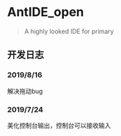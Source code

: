 # AntIDE_open
> A highly looked IDE for primary
## 开发日志

### 2019/8/16
解决拖动bug

### 2019/7/24

美化控制台输出，控制台可以接收输入
